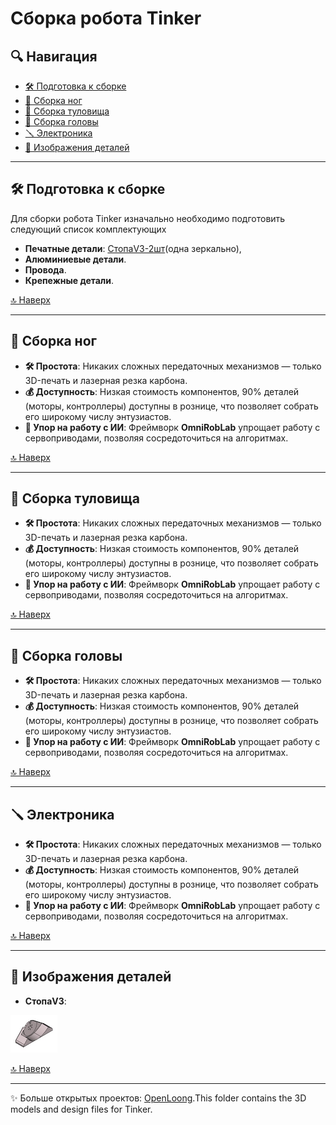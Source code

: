 # Сборка робота Tinker 
<div align="center">
</div>

## 🔍 Навигация
- [🛠 Подготовка к сборке](#-подготовка-к-сборке)
- [🦿 Сборка ног](#-сборка-ног)
- [👕 Сборка туловища](#-сборка-туловища)
- [👤 Сборка головы](#-сборка-головы)
- [🪛 Электроника](#-электроника)
- [🦾 Изображения деталей](#-изображения-деталей)

---

## 🛠 Подготовка к сборке

Для сборки робота Tinker изначально необходимо подготовить следующий список комплектующих
- **Печатные детали**: [СтопаV3-2шт](#-стопаv3)(одна зеркально), 
- **Алюминиевые детали**.
- **Провода**.
- **Крепежные детали**.

[🔝 Наверх](#-навигация)

---

## 🦿 Сборка ног
- **🛠️ Простота**: Никаких сложных передаточных механизмов — только 3D-печать и лазерная резка карбона.  
- **💰 Доступность**: Низкая стоимость компонентов, 90% деталей (моторы, контроллеры) доступны в рознице, что позволяет собрать его широкому числу энтузиастов.  
- **🤖 Упор на работу с ИИ**: Фреймворк **OmniRobLab** упрощает работу с сервоприводами, позволяя сосредоточиться на алгоритмах.  

[🔝 Наверх](#-навигация)

---

## 👕 Сборка туловища
- **🛠️ Простота**: Никаких сложных передаточных механизмов — только 3D-печать и лазерная резка карбона.  
- **💰 Доступность**: Низкая стоимость компонентов, 90% деталей (моторы, контроллеры) доступны в рознице, что позволяет собрать его широкому числу энтузиастов.  
- **🤖 Упор на работу с ИИ**: Фреймворк **OmniRobLab** упрощает работу с сервоприводами, позволяя сосредоточиться на алгоритмах.  

[🔝 Наверх](#-навигация)

---

## 👤 Сборка головы
- **🛠️ Простота**: Никаких сложных передаточных механизмов — только 3D-печать и лазерная резка карбона.  
- **💰 Доступность**: Низкая стоимость компонентов, 90% деталей (моторы, контроллеры) доступны в рознице, что позволяет собрать его широкому числу энтузиастов.  
- **🤖 Упор на работу с ИИ**: Фреймворк **OmniRobLab** упрощает работу с сервоприводами, позволяя сосредоточиться на алгоритмах.  

[🔝 Наверх](#-навигация)

---

## 🪛 Электроника
- **🛠️ Простота**: Никаких сложных передаточных механизмов — только 3D-печать и лазерная резка карбона.  
- **💰 Доступность**: Низкая стоимость компонентов, 90% деталей (моторы, контроллеры) доступны в рознице, что позволяет собрать его широкому числу энтузиастов.  
- **🤖 Упор на работу с ИИ**: Фреймворк **OmniRobLab** упрощает работу с сервоприводами, позволяя сосредоточиться на алгоритмах.  

[🔝 Наверх](#-навигация)


---

## 🦾 Изображения деталей
- **СтопаV3**:<div align="right">
<img src="https://github.com/EgorSolodnikov/Tinker_Sber/blob/main/3d_models/images/СтопаV3.jpg" height="60" />
</div>

[🔝 Наверх](#-навигация)

---
✨ Больше открытых проектов: [OpenLoong](https://www.openloong.org.cn/cn).This folder contains the 3D models and design files for Tinker.
